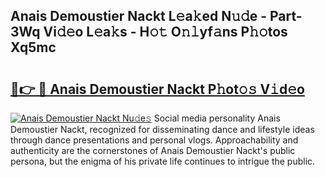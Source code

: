## Anais Demoustier Nackt L𝚎a𝚔ed N𝚞𝚍e - Part-3Wq Vi𝚍𝚎o L𝚎a𝚔s - H𝚘𝚝 O𝚗𝚕yf𝚊ns P𝚑𝚘tos Xq5mc

# <h2><a href="http://kf31gye.oniu.top/?m=Anais+Demoustier+Nackt">🔗👉 🔴 Anais Demoustier Nackt P𝚑ot𝚘𝚜 V𝚒d𝚎o</a></h2>

[![Anais Demoustier Nackt Nu𝚍e𝚜](https://i.imgur.com/0qMVB7G.gif)](http://kf31gye.oniu.top/?m=Anais+Demoustier+Nackt)
Social media personality Anais Demoustier Nackt, recognized for disseminating dance and lifestyle ideas through dance presentations and personal vlogs. Approachability and authenticity are the cornerstones of Anais Demoustier Nackt's public persona, but the enigma of his private life continues to intrigue the public.  
